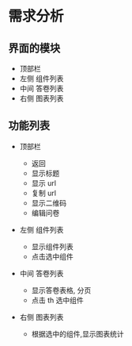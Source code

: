 # 需求分析

## 界面的模块
+ 顶部栏
+ 左侧 组件列表
+ 中间 答卷列表
+ 右侧 图表列表

## 功能列表
+ 顶部栏
  + 返回
  + 显示标题
  + 显示 url
  + 复制 url
  + 显示二维码
  + 编辑问卷

+ 左侧 组件列表
  + 显示组件列表
  + 点击选中组件

+ 中间 答卷列表
  + 显示答卷表格, 分页
  + 点击 th 选中组件

+ 右侧 图表列表
  + 根据选中的组件,显示图表统计